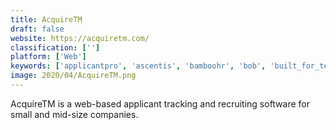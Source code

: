 ```yaml
---
title: AcquireTM
draft: false 
website: https://acquiretm.com/
classification: ['']
platform: ['Web']
keywords: ['applicantpro', 'ascentis', 'bamboohr', 'bob', 'built_for_teams', 'cakehr', 'clearcompany', 'fountain', 'freshteam', 'hiringthing', 'lanteria_hr', 'namely', 'signalhire', 'smartrecruiters', 'sutihr', 'ultipro', 'webhr', 'zenefits', 'ziprecruiter', 'zoho_recruit', 'mystaffingpro']
image: 2020/04/AcquireTM.png
---
```

AcquireTM is a web-based applicant tracking and recruiting software for small and mid-size companies.